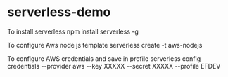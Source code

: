 # serverless-demo

To install serverless
npm install serverless -g

To configure Aws node js template
serverless create -t aws-nodejs

To configure AWS credentials and save in profile
serverless config credentials --provider aws --key XXXXX --secret XXXXX --profile EFDEV
